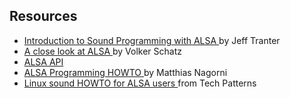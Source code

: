 
##  Resources 

+  [
	  Introduction to Sound Programming with ALSA
	](http://www.linuxjournal.com/article/6735?page=0,1) by Jeff Tranter
+  [
	  A close look at ALSA
	](http://www.volkerschatz.com/noise/alsa.html) by Volker Schatz
+  [
	  ALSA API
	](http://www.alsa-project.org/alsa-doc/alsa-lib/) 
+  [
	  ALSA Programming HOWTO
	](http://www.suse.de/~mana/alsa090_howto.html) by Matthias Nagorni
+  [
	  Linux sound HOWTO for ALSA users
	](http://techpatterns.com/forums/about1813.html) from Tech Patterns
